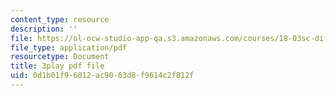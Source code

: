 ```yaml
---
content_type: resource
description: ''
file: https://ol-ocw-studio-app-qa.s3.amazonaws.com/courses/18-03sc-differential-equations-fall-2011/0d1b01f96012ac9063d8f9614c2f812f_heBvViSi9xQ.pdf
file_type: application/pdf
resourcetype: Document
title: 3play pdf file
uid: 0d1b01f9-6012-ac90-63d8-f9614c2f812f
---
```

